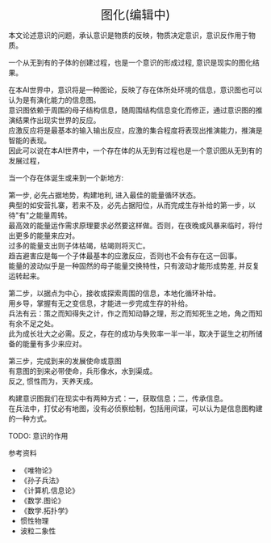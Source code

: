 <center><font size=5>图化(编辑中)</font></center>

本文论述意识的问题，承认意识是物质的反映，物质决定意识，意识反作用于物质。<br/>

一个从无到有的子体的创建过程，也是一个意识的形成过程, 意识是现实的图化结果。<br/>

在本AI世界中，意识将是一种图论，反映了存在体所处环境的信息，意识图也可以认为是有演化能力的信息图。<br/>
意识图依赖于周围的母子结构信息，随周围结构信息变化而修正，通过意识图的推演结果作出现实世界的反应。<br/>
应激反应将是最基本的输入输出反应，应激的集合程度将表现出推演能力，推演是智能的表现。<br/>
因此可以说在本AI世界中，一个存在体的从无到有过程也是一个意识图从无到有的发展过程，<br/>


当一个存在体诞生或来到一个新地方: <br/>

第一步, 必先占据地势，构建地利, 进入最佳的能量循环状态。<br/>
典型的如安营扎寨，若来不及，必先占据阳位，从而完成生存补给的第一步，以待"有"之能量周转。<br/>
最高效的能量运作需求原理要求必然要这样做。否则，在夜晚或风暴来临时，将付出更多的能量来应对。<br/>
过多的能量支出则子体枯竭，枯竭则将灭亡。<br/>
趋吉避害应是每一个子体最基本的应激反应，否则也不会有存在这一回事。<br/>
能量的波动似乎是一种固然的母子能量交换特性，只有波动才能形成势差, 并反复运转起来。<br/>

第二步，以据点为中心，接收或探索周围的信息，本地化循环补给。<br/>
用乡导，掌握有无之变信息，才能进一步完成生存的补给。<br/>
兵法有云：策之而知得失之计，作之而知动静之理，形之而知死生之地，角之而知有余不足之处。<br/>
此为成长壮大之必需。反之，存在的成功与失败率一半一半，取决于诞生之初所储备的能量有多少来应对。<br/>

第三步，完成到来的发展使命或意图<br/>
有意图的到来必带使命，兵形像水，水到渠成。<br/>
反之, 惯性而为，天养天成。

构建意识图我们在现实中有两种方式：一，获取信息；二，传承信息。<br/>
在兵法中，打仗必有地图，没有必侦察绘制，包括用间谍，可以认为是信息图构建的一种方式。<br/>

TODO: 意识的作用

参考资料
* 《唯物论》
* 《孙子兵法》
* 《计算机.信息论》
* 《数学.图论》
* 《数学.拓扑学》
* 惯性物理
* 波粒二象性 


